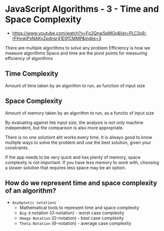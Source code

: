 # JavaScript Algorithms - 3 - Time and Space Complexity

- https://www.youtube.com/watch?v=Fo2Qnw5pMGo&list=PLC3y8-rFHvwjPxNAKvZpdnsr41E0fCMMP&index=3

There are multiple algorithms to solve any problem
Efficiency is how we measure algorithms
Space and time are the pivot points for measuring efficiency of algorithms

## Time Complexity

Amount of time taken by an algorithm to run, as function of input size

## Space Complexity

Amount of memory taken by an algorithm to run, as a functio of input size

By evaluating against hte input size, the analysis is not only machine independent, but 
the comparison is also more appropriate.

There is no one solutiont aht works every time.  It is always good to know multiple ways 
to solve the problem and use the best solution, given your constraints.

If the app needs to be very quick and has plenty of memory, space complexity is not important.
If you have less memory to work with, choosing a slower solution that requires less space may be an option.

## How do we represent time and space complexity of an algorithm?

- `Asymptotic notations`
    - Mathematical tools to represent time and space complexity
    - `Big-O` notation (O-notation) - worst case complexity
    - `Omega Notation` (Ω-notation) - best case complexity
    - `Theta Notation` (Θ-notation) - average case complexity


    